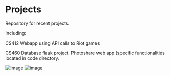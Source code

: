 # Projects
Repository for recent projects.

Including:

CS412 Webapp using API calls to Riot games



CS460 Database flask project. Photoshare web app (specific functionalities located in code directory.

![image](https://user-images.githubusercontent.com/117403334/204979841-6c5421b7-7a98-4a24-ac1f-34f365040413.png)
![image](https://user-images.githubusercontent.com/117403334/204979712-f4607291-fa72-48df-8231-bbca57b95cf1.png)

